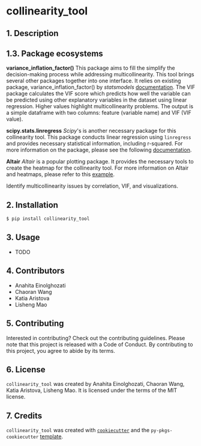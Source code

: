 # collinearity_tool

## 1. Description

## 1.3. Package ecosystems

**variance_inflation_factor()**
This package aims to fill the simplify the decision-making process while addressing multicollinearity. This tool brings several other packages together into one interface.
It relies on existing package, variance_inflation_factor() by _statsmodels_ [documentation](https://www.statsmodels.org/dev/generated/statsmodels.stats.outliers_influence.variance_inflation_factor.html). The VIF package calculates the VIF score which predicts how well the variable can be predicted using other explanatory variables in the dataset using linear regression. Higher values highlight multicollinearity problems.
The output is a simple dataframe with two columns: feature (variable name) and VIF (VIF value).

**scipy.stats.linregress**
_Scipy_'s is another necessary package for this collinearity tool. This package conducts linear regression using `linregress` and provides necessary statistical information, including r-squared.
For more information on the package, please see the following [documentation](https://docs.scipy.org/doc/scipy-0.15.1/reference/generated/scipy.stats.linregress.html).

**Altair**
_Altair_ is a popular plotting package. It provides the necessary tools to create the heatmap for the collinearity tool. For more information on Altair and heatmaps, please refer to this [example](https://altair-viz.github.io/gallery/simple_heatmap.html).


Identify multicollinearity issues by correlation, VIF, and visualizations.

## 2. Installation

```bash
$ pip install collinearity_tool
```

## 3. Usage

- TODO

## 4. Contributors
- Anahita Einolghozati
- Chaoran Wang
- Katia Aristova
- Lisheng Mao

## 5. Contributing

Interested in contributing? Check out the contributing guidelines. Please note that this project is released with a Code of Conduct. By contributing to this project, you agree to abide by its terms.

## 6. License

`collinearity_tool` was created by Anahita Einolghozati, Chaoran Wang, Katia Aristova, Lisheng Mao. It is licensed under the terms of the MIT license.

## 7. Credits

`collinearity_tool` was created with [`cookiecutter`](https://cookiecutter.readthedocs.io/en/latest/) and the `py-pkgs-cookiecutter` [template](https://github.com/py-pkgs/py-pkgs-cookiecutter).
